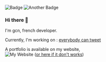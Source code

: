 ![Badge](https://img.shields.io/static/v1?label=&message=Visual+Studio+Code+user&logo=visual-studio-code&color=007ACC) ![Another Badge](https://img.shields.io/static/v1?label=&message=Node.JS+Developer&logo=node.js&color=000000)
### Hi there 👋
I'm gcn, french developer.

Currently, I'm working on :
[everybody can tweet](https://twitter.com/ectweet_)

A portfolio is available on my website,  
![My Website](https://img.shields.io/static/v1?label=&message=click+here+!&logo=superuser&color=000000&link=https://gabrielc.fr) ([or here if it don't works](https://gabrielc.fr))

<!--
**gcn59/gcn59** is a ✨ _special_ ✨ repository because its `README.md` (this file) appears on your GitHub profile.

Here are some ideas to get you started:

- 🔭 I’m currently working on ...
- 🌱 I’m currently learning ...
- 👯 I’m looking to collaborate on ...
- 🤔 I’m looking for help with ...
- 💬 Ask me about ...
- 📫 How to reach me: ...
- 😄 Pronouns: ...
- ⚡ Fun fact: ...
-->
